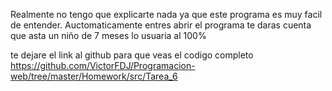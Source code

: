 Realmente no tengo que explicarte nada ya que este programa es muy facil de entender.
Auctomaticamente entres abrir el programa te daras cuenta que asta un niño de 7 meses lo usuaria al 100%

te dejare el link al github para que veas el codigo completo https://github.com/VictorFDJ/Programacion-web/tree/master/Homework/src/Tarea_6
